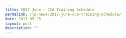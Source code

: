 ```yaml
---
title: 2017 June – CCA Training Schedule
permalink: /lp-news/2017-june-cca-training-schedule/
date: 2017-05-25
layout: post
description: ""
---
```

